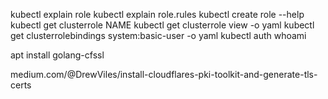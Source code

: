 kubectl explain role
kubectl explain role.rules
kubectl create role --help
kubectl get clusterrole NAME
kubectl get clusterrole view -o yaml
kubectl get clusterrolebindings system:basic-user -o yaml
kubectl auth whoami

apt install golang-cfssl

medium.com/@DrewViles/install-cloudflares-pki-toolkit-and-generate-tls-certs